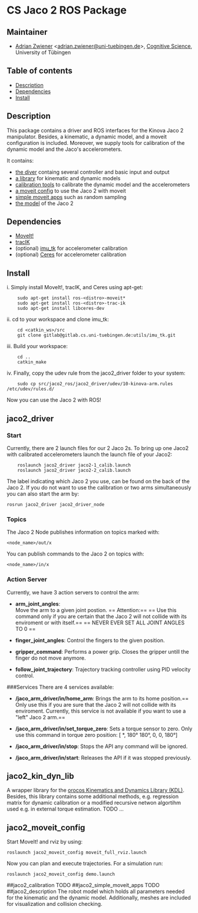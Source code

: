 # CS Jaco 2 ROS Package

## Maintainer 

- [Adrian Zwiener](http://www.cogsys.cs.uni-tuebingen.de/mitarb/zwiener/welcome_e.html) <<adrian.zwiener@uni-tuebingen.de>>, [Cognitive Science](http://ai.uni-bremen.de/), University of Tübingen

## Table of contents
- [Description](#description)
- [Dependencies](#dependencies)
- [Install](#install)

## Description

This package contains a driver and ROS interfaces for the Kinova Jaco 2 manipulator. Besides, a kinematic, a dynamic model, and a moveit configuration is included. Moreover, we supply tools for calibration of the dynamic model and the Jaco's accelerometers.

It contains:
-  [the diver](#jaco2_driver) containg several controller and basic input and output
-  [a library](#jaco2_kin_dyn_lib) for kinematic and dynamic models
-  [calibration tools](#jaco2_calibration) to calibrate the dynamic model and the accelerometers
- [a moveit config](#jaco2_moveit_config) to use the Jaco 2 with moveit
- [simple moveit apps](#jaco2_simple_moveit_apps) such as random sampling
- [the model](#jaco2_description) of the Jaco 2


## Dependencies
-  [MoveIt!](http://moveit.ros.org/)
- [tracIK](http://wiki.ros.org/trac_ik)
- (optional) [imu_tk](https://gitlab.cs.uni-tuebingen.de/utils/imu_tk) for accelerometer calibration
- (optional)  [Ceres](http://ceres-solver.org/)  for accelerometer calibration

## Install

i. Simply install MoveIt!, tracIK, and Ceres using apt-get: 
```
	sudo apt-get install ros-<distro>-moveit*
	sudo apt-get install ros-<distro>-trac-ik
	sudo apt-get install libceres-dev
```
ii. cd to your workspace and clone imu_tk:
```
	cd <catkin_ws>/src
	git clone gitlab@gitlab.cs.uni-tuebingen.de:utils/imu_tk.git
```
iii. Build your workspace:
```
	cd ..
	catkin_make
```
iv. Finally, copy the udev rule from the jaco2_driver folder to your system:
```
	sudo cp src/jaco2_ros/jaco2_driver/udev/10-kinova-arm.rules /etc/udev/rules.d/

```
Now you can use the Jaco 2 with ROS!

## jaco2_driver

### Start

Currently, there are 2 launch files for our 2 Jaco 2s. To bring up one Jaco2 with calibrated accelerometers launch the launch file of your Jaco2:
```
	roslaunch jaco2_driver jaco2-1_calib.launch
	roslaunch jaco2_driver jaco2-2_calib.launch
```
The label indicating which Jaco 2 you use, can be found on the back of the Jaco 2. If you do not want to use the calibration or two arms simultaneously you can also start the arm by:
```
rosrun jaco2_driver jaco2_driver_node
```
### Topics
The Jaco 2 Node publishes information on topics marked with: 
```
<node_name>/out/x
```
You can publish commands to the Jaco 2 on topics with:
```
<node_name>/in/x
```
### Action Server
Currently, we have 3 action servers to control the arm:

- **arm_joint_angles**:  
Move the arm to a given joint postion.
== Attention:==
== Use this command only if you are certain that the Jaco 2 will not collide with its enviroment or with itself.==
== NEVER EVER SET ALL JOINT ANGLES TO 0  ==

- **finger_joint_angles**: 
Control the fingers to the given position.
- **gripper_command**:
Performs a power grip. Closes the gripper untill the finger do not move anymore.

- **follow_joint_trajectory**:
Trajectory tracking controller using PID velocity control.

###Services
There are 4 services available:

- **/jaco_arm_driver/in/home_arm**:
Brings the arm to its home position.== Only use this if you are sure that the Jaco 2 will not collide with its enviroment. Currently, this service is not available if you want to use a "left" Jaco  2 arm.==

- **/jaco_arm_driver/in/set_torque_zero**:
Sets a torque sensor to zero. Only use this command in torque zero position:
 [ *, 180° 180°, 0, 0, 180°]

- **/jaco_arm_driver/in/stop**:
Stops the API any command will be ignored.

- **/jaco_arm_driver/in/start**:
Releases the API if it was stopped previously.


## jaco2_kin_dyn_lib
A wrapper library for the [orocos Kinematics and Dynamics Library (KDL)](http://wiki.ros.org/orocos_kdl). Besides, this library contains some additional methods, e.g. regression matrix for dynamic calibration or a modified recursive netwon algortihm used e.g. in external torque estimation.
TODO ...

## jaco2_moveit_config
Start MoveIt! and rviz by using:
```
roslaunch jaco2_moveit_config moveit_full_rviz.launch
```
Now you can plan and execute trajectories. For a simulation run:
```
roslaunch jaco2_moveit_config demo.launch
```

##jaco2_calibration
TODO
##jaco2_simple_moveit_apps
TODO
##jaco2_description
The robot model which holds  all parameters needed for the kinematic and the dynamic model. Additionally, meshes are included for visualization and collision checking.



